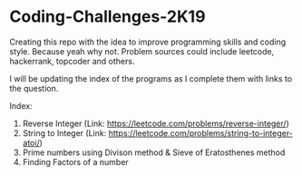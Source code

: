 # Coding-Challenges-2K19
Creating this repo with the idea to improve programming skills and coding style. Because yeah why not. Problem sources could include leetcode, hackerrank, topcoder and others.

I will be updating the index of the programs as I complete them with links to the question.


Index:
1. Reverse Integer (Link: https://leetcode.com/problems/reverse-integer/)
2. String to Integer (Link: https://leetcode.com/problems/string-to-integer-atoi/)
3. Prime numbers using Divison method & Sieve of Eratosthenes method
4. Finding Factors of a number
